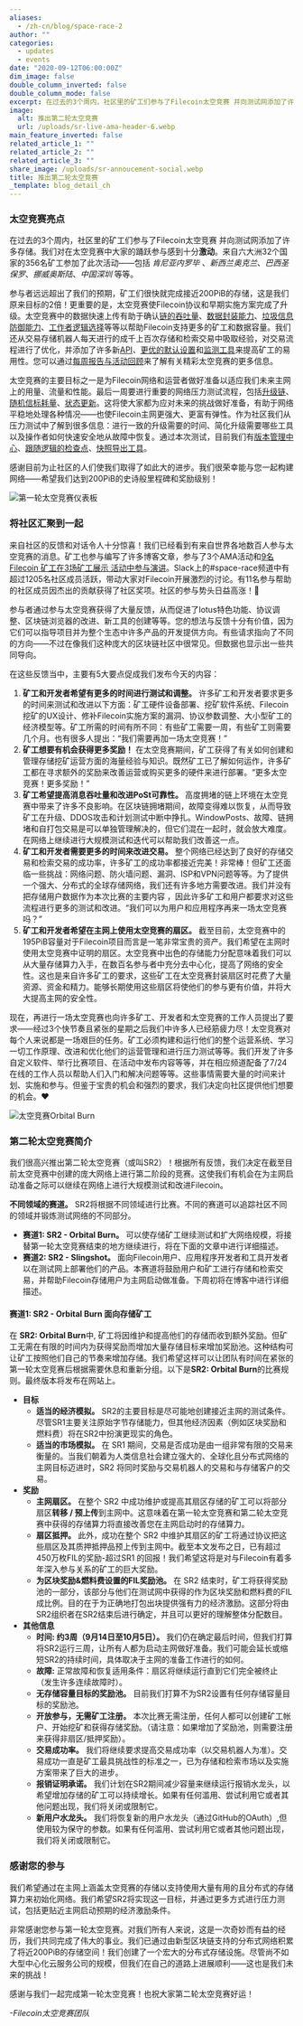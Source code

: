 ```yaml
---
aliases:
  - /zh-cn/blog/space-race-2
author: ""
categories:
  - updates
  - events
date: "2020-09-12T06:00:00Z"
dim_image: false
double_column_inverted: false
double_column_mode: false
excerpt: 在过去的3个周内，社区里的矿工们参与了Filecoin太空竞赛 并向测试网添加了许多存储。我们对在太空竞赛中大家的踊跃参与感到十分激动。
image:
  alt: 推出第二轮太空竞赛
  url: /uploads/sr-live-ama-header-6.webp
main_feature_inverted: false
related_article_1: ""
related_article_2: ""
related_article_3: ""
share_image: /uploads/sr-annoucement-social.webp
title: 推出第二轮太空竞赛
_template: blog_detail_ch
---
```


### 太空竞赛亮点

在过去的3个周内，社区里的矿工们参与了Filecoin太空竞赛 并向测试网添加了许多存储。我们对在太空竞赛中大家的踊跃参与感到十分**激动**。来自六大洲32个国家的356名矿工参加了此次活动——包括 _肯尼亚内罗毕_ 、_新西兰奥克兰_、_巴西圣保罗_、_挪威奥斯陆_、_中国深圳_ 等等。

参与者远远超出了我们的预期，矿工们很快就完成接近200PiB的存储，这是我们原来目标的2倍！更重要的是，太空竞赛使Filecoin协议和早期实施方案完成了升级。太空竞赛中的数据快速上传有助于确认[链的吞吐量](https://github.com/filecoin-project/lotus/releases/tag/v0.5.0)、[数据封装能力](https://github.com/filecoin-project/lotus/releases/tag/v0.5.5)、[垃圾信息防御能力](https://github.com/filecoin-project/lotus/releases/tag/v0.5.5)、[工作者逻辑选择](https://github.com/filecoin-project/lotus/releases/tag/v0.5.7)等等以帮助Filecoin支持更多的矿工和数据容量。我们还从交易存储机器人每天进行的成千上百次存储和检索交易中吸取经验，对交易流程进行了优化，并添加了许多新[API](https://github.com/filecoin-project/lotus/releases/tag/v0.5.9)、[更优的默认设置](https://github.com/filecoin-project/lotus/releases/tag/v0.5.10)和[监测工具](https://github.com/filecoin-project/lotus/releases/tag/v0.5.8)来提高矿工的易用性。您可以通过[每周报告与活动回顾](https://www.youtube.com/playlist?list=PL_0VrY55uV19fvIXDyvY5WjZe1cZIvDOn)来了解有关精彩太空竞赛的更多信息。

太空竞赛的主要目标之一是为Filecoin网络和运营者做好准备以适应我们未来主网上的用量、流量和性能。最后一周要进行重要的网络压力测试流程，包括[升级链](https://github.com/filecoin-project/lotus/releases/tag/v0.6.0)、[随机信标耗量](https://drand.statuspage.io/incidents/gyhkqf9tm9dh)、[状态更新](https://github.com/filecoin-project/lotus/releases/tag/v0.7.0)。这将使大家都为应对未来的挑战做好准备，有助于网络平稳地处理各种情况——也使Filecoin主网更强大、更富有弹性。作为社区我们从压力测试中了解到很多信息：进行一致的升级需要的时间、简化升级需要哪些工具以及操作者如何快速安全地从故障中恢复。通过本次测试，目前我们有[版本管理中心](https://filfox.info/en/stats/lotus)、[跟随逻辑的检查点](https://github.com/filecoin-project/lotus/pull/3680)、[快照导出工具](https://github.com/filecoin-project/lotus/pull/3463)。

感谢目前为止社区的人们使我们取得了如此大的进步。我们很荣幸能与您一起构建网络——希望我们达到200PiB的史诗般里程碑和奖励级别！

![第一轮太空竞赛仪表板](https://filecoin.io/vintage/images/blog/SP1-dashboard.jpg)

### 将社区汇聚到一起

来自社区的反馈和对话令人十分惊喜！我们已经看到有来自世界各地数百人参与太空竞赛的消息。矿工也参与编写了许多博客文章，参与了3个AMA活动和[9名Filecoin 矿工在3场矿工展示 活动中参与演讲](https://www.youtube.com/playlist?list=PL_0VrY55uV19fvIXDyvY5WjZe1cZIvDOn)。Slack上的#space-race频道中有超过1205名社区成员活跃，带动大家对Filecoin开展激烈的讨论。有11名参与帮助的社区成员因杰出的贡献获得了社区奖项。社区的参与势头日益高涨！🚀

参与者通过参与太空竞赛获得了大量反馈，从而促进了lotus特色功能、协议调整、区块链浏览器的改进、新工具的创建等等。您的想法与反馈十分有价值，因为它们可以指导项目并为整个生态中许多产品的开发提供方向。有些请求指向了不同的方向——不过在像我们这种庞大的区块链社区中很常见。但数据也显示出一些共同导向。

在这些反馈当中，主要有5大要点促成我们发布今天的内容：

1. **矿工和开发者希望有更多的时间进行测试和调整。** 许多矿工和开发者要求更多的时间来测试和改进以下方面：矿工硬件设备部署、挖矿软件系统、Filecoin挖矿的UX设计、修补Filecoin实施方案的漏洞、协议参数调整、大小型矿工的经济模型等。矿工所需的时间有所不同：有些矿工需要一周，有些矿工则需要几个月。也有很多人提出：“我们需要再加一场太空竞赛！”
2. **矿工想要有机会获得更多奖励！** 在太空竞赛期间，矿工获得了有关如何创建和管理存储挖矿运营方面的海量经验与知识。既然矿工已了解如何运作，许多矿工都在寻求额外的奖励来改善运营或购买更多的硬件来进行部署。“更多太空竞赛！更多奖励！”
3. **矿工希望提高消息吞吐量和改进PoSt可靠性。** 高度拥堵的链上环境在太空竞赛中带来了许多不良影响。在区块链拥堵期间，故障变得难以恢复，从而导致矿工在升级、DDOS攻击和计划测试中断中挣扎。WindowPosts、故障、链拥堵和自打包交易是可以单独管理解决的，但它们混在一起时，就会放大难度。在网络上继续进行大规模测试和迭代可以帮助我们改善这一点。
4. **矿工和开发者需要更多的时间来改进交易。** 整个网络已经达到了良好的存储交易和检索交易的成功率，许多矿工的成功率都接近完美！非常棒！但矿工还面临一些挑战：网络问题、防火墙问题、漏洞、ISP和VPN问题等等。为了提供一个强大、分布式的全球存储网络，我们还有许多地方需要改进。我们并没有把存储用户数据作为本次比赛的主要内容 ，因此许多矿工和用户都要求对这些流程进行更多的测试和改进。“我们可以为用户和应用程序再来一场太空竞赛吗？”
5. **矿工和开发者希望在主网上使用太空竞赛的扇区。** 截至目前，太空竞赛中的195PiB容量对于Filecoin项目而言是一笔非常宝贵的资产。我们希望在主网时使用太空竞赛中证明的扇区。太空竞赛中出色的存储能力分配意味着我们可以从大量存储算力入手，在数百名参与者中充分去中心化，提高了网络的安全性。这也是来自许多矿工的要求，这些矿工在太空竞赛封装扇区时花费了大量资源、资金和精力。能够长期使用这些扇区将使他们的参与更有价值，并将大大提高主网的安全性。

现在，再进行一场太空竞赛也向许多矿工、开发者和太空竞赛的工作人员提出了要求——经过3个快节奏且紧张的星期之后我们中许多人已经筋疲力尽！太空竞赛对每个人来说都是一场艰巨的任务。矿工必须构建和运行他们的整个运营系统、学习一切工作原理、改进和优化他们的运营管理和进行压力测试等等。我们开发了许多自定义软件、举行比赛项目、在活动中发布内容等等，并在相应频道配备了7/24在线的工作人员以帮助人们入门和解决问题等等。这些事情需要大量的时间来计划、实施和参与。但鉴于宝贵的机会和强烈的要求，我们决定向社区提供他们想要的机会。❤️

![太空竞赛Orbital Burn](https://filecoin.io/vintage/images/blog/sr2-orbital-burn.jpg)

### 第二轮太空竞赛简介

我们很高兴推出第二轮太空竞赛（或叫SR2）！根据所有反馈，我们决定在截至目前太空竞赛中创建的庞大网络上进行第二阶段的竞赛。这使我们有机会在为主网启动准备之际可以继续在网络上进行大规模测试和改进Filecoin。

**不同领域的赛道。** SR2将根据不同领域进行比赛。不同的赛道可以追踪社区不同的领域并锻炼测试网络的不同部分。

- **赛道1: SR2 - Orbital Burn。** 可以使存储矿工继续测试和扩大网络规模，将接替第一轮太空竞赛结束的地方继续进行，将在下面的文章中进行详细描述。
- **赛道2: SR2 - Slingshot。** 面向Filecoin用户、应用程序开发者和工具开发者以在测试网上部署他们的产品。本赛道将鼓励用户和矿工进行存储和检索交易，并帮助Filecoin存储用户为主网启动做准备。下周初将在博客中进行详细描述。

#### 赛道1: SR2 - Orbital Burn 面向存储矿工

在 **SR2: Orbital Burn**中, 矿工将因维护和提高他们的存储而收到额外奖励。但矿工无需在有限的时间内为获得奖励而增加大量存储目标来增加奖励池。这种结构可让矿工按照他们自己的节奏来增加存储。我们希望这样可以让团队有时间在紧张的第一轮太空竞赛后根据需要休息和重新分组。以下是**SR2: Orbital Burn**的比赛规则。最终版本将发布在网站上。

- **目标**
  - **适当的经济模拟。** SR2的主要目标是尽可能地创建接近主网的测试条件。尽管SR1主要关注原始字节存储能力，但其他经济因素（例如区块奖励和燃料费）将在SR2中扮演更现实的角色。
  - **适当的市场模拟。** 在 SR1 期间，交易是否成功是由一组非常有限的交易来衡量的。当我们朝着为人类信息社会建立强大的、全球化且分布式网络的主网目标迈进时，SR2 将同时奖励与交易机器人的交易和与存储客户的交易。
- **奖励**
  - **主网扇区。** 在整个 SR2 中成功维护或提高其扇区存储的矿工可以将部分扇区**转移 / 预上传**到主网中。这意味着在第一轮太空竞赛和第二轮太空竞赛中获得的存储算力将直接改善您在主网启动时的存储算力。
  - **扇区抵押。** 此外，成功在整个 SR2 中维护其扇区的矿工将通过协议把这些扇区及其质押抵押品预上传到主网中。截至本文发布之日，已有超过450万枚FIL的奖励-超过SR1 的回报！我们希望这将是对与Filecoin有着多年深入参与关系的矿工的巨大奖励。
  - **为区块奖励&燃料费设置的FIL奖励池。** 在 SR2 结束时，矿工将获得奖励池的一部分，该部分与他们在测试网中获得的作为区块奖励和燃料费的FIL成比例。目的在于为正确地打包出块提供强有力的经济激励。这部分将由SR2组织者在SR2结束后进行确定，并且可以更好的理解整体分配数目。
- **其他信息**
  - **时间: 约3周（9月14日至10月5日）。** 我们仍在确定最后时间，但我们打算将SR2运行三周，让所有人都为启动主网做好准备。我们可能会延长或缩短SR2的持续时间，具体取决于主网的准备工作进行的如何。
  - **故障:** 正常故障和恢复适用条件：扇区将继续运行直到它们完全被终止（发生许多连续故障时）。
  - **无存储容量目标的奖励池。** 目前我们打算不为SR2设置有任何存储容量目标的奖励池。
  - **开放参与，无需矿工注册。** 本次比赛无需注册，任何人都可以创建矿工帐户、开始挖矿和获得存储奖励。（请注意：如果增加了奖励池，则需要注册来获得非扇区/抵押奖励）。
  - **交易成功率。** 我们将继续要求提高交易成功率（以交易机器人为准）。交易成功一直是矿工最具挑战性的标准之一，已为存储和检索市场以及实施方案带来了巨大的进步。
  - **报销证明承诺。** 我们计划在SR2期间减少容量来继续运行报销水龙头，以希望增加存储的矿工可以持续增长。如果有任何滥用、尝试利用它或者其他问题出现，我们将关闭或限制它。
  - **新用户水龙头。** 我们将恢复新的用户水龙头（通过GitHub的OAuth）,但使用较为保守的参数。如果有任何滥用、尝试利用它或者其他问题出现，我们将关闭或限制它。

### 感谢您的参与

我们希望通过在主网上涵盖太空竞赛的存储以支持使用大量有用的且分布式的存储算力来初始化网络。我们希望SR2将实现这一目标，并通过更多方式进行压力测试，包括更贴近主网启动预期的经济激励条件。

非常感谢您参与第一轮太空竞赛。对我们所有人来说，这是一次奇妙而有益的经历，我们共同完成了伟大的事业。我们已通过由新型区块链支持的分布式网络积累了将近200PiB的存储空间！我们创建了一个宏大的分布式存储设施。尽管尚不如大型中心化云服务公司的规模，但我们在自己的道路上进展顺利——这也是我们未来的挑战！

感谢与我们一起完成第一轮太空竞赛！也祝大家第二轮太空竞赛好运！

_-Filecoin太空竞赛团队_
